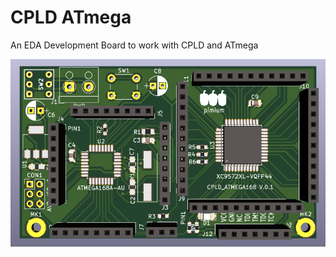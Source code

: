 # CPLD ATmega

An EDA Development Board to work with CPLD and ATmega

![cpld_atmega](kicad/cpld_atmega/cpld_atmega_front.png)

